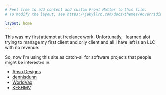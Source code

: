 ```yaml
---
# Feel free to add content and custom Front Matter to this file.
# To modify the layout, see https://jekyllrb.com/docs/themes/#overriding-theme-defaults

layout: home
---
```


This was my first attempt at freelance work. Unfortunatly, I learned alot trying to manage my first client and
only client and all I have left is an LLC with no revenue.

So, now I'm using this site as catch-all for software projects that people might be interested in.

- [Anso Designs](https://github.com/ansodesigns)
- [dennisdunn](https://github.com/dennisdunn)
- [WorldVax](https://github.com/worldvax)
- [KE8HMV](https://github.com/ke8hmv)
